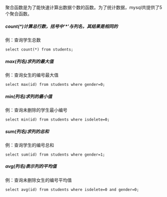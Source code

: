 聚合函数是为了能快速计算出数据个数的函数。为了统计数据，mysql共提供了5个聚合函数。

##### count\(\*\)计算总行数，括号中‘\*’与列名，其结果是相同的

例：查询学生总数

```
select count(*) from students;
```

##### max\(列名\)求列的最大值

例：查询女生的编号最大值

```
select max(id) from students where gender=0;
```

##### min\(列名\)求列的最小值

例：查询未删除的学生最小编号

```
select min(id) from students where isdelete=0;
```

##### sum\(列名\)求列的总和

例：查询学生的编号总和

```
select sum(id) from students where gender=1;
```

##### avg\(列名\)表示列的平均值

例：查询未删除女生的编号平均值

```
select avg(id) from students where isdelete=0 and gender=0;
```



